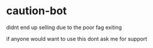 # caution-bot
didnt end up selling due to the poor fag exiting

if anyone would want to use this dont ask me for support

